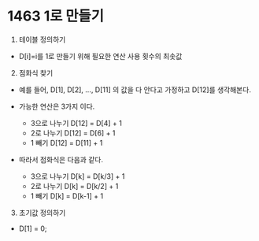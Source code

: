 # 1463 1로 만들기

1. 테이블 정의하기
- D[i]=i를 1로 만들기 위해 필요한 연산 사용 횟수의 최솟값
2. 점화식 찾기
- 예를 들어, D[1], D[2], ..., D[11] 의 값을 다 안다고 가정하고 D[12]를 생각해본다.
- 가능한 연산은 3가지 이다.
    - 3으로 나누기 D[12] = D[4] + 1
    - 2로 나누기 D[12] = D[6] + 1
    - 1 빼기 D[12] = D[11] + 1

- 따라서 점화식은 다음과 같다.
    - 3으로 나누기 D[k] = D[k/3] + 1
    - 2로 나누기 D[k] = D[k/2] + 1
    - 1 빼기 D[k] = D[k-1] + 1
3. 초기값 정의하기
- D[1] = 0;